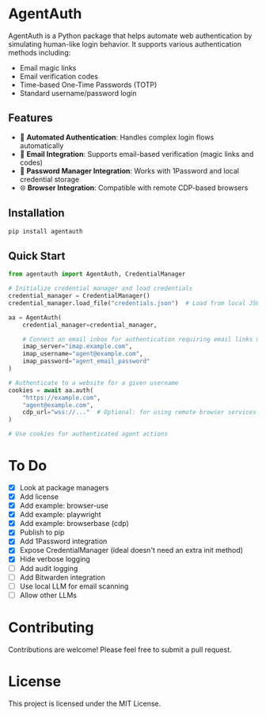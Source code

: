 # AgentAuth

AgentAuth is a Python package that helps automate web authentication by simulating human-like login behavior. It supports various authentication methods including:
- Email magic links
- Email verification codes
- Time-based One-Time Passwords (TOTP)
- Standard username/password login

## Features

- 🤖 **Automated Authentication**: Handles complex login flows automatically
- 📧 **Email Integration**: Supports email-based verification (magic links and codes)
- 🔐 **Password Manager Integration**: Works with 1Password and local credential storage
- 🌐 **Browser Integration**: Compatible with remote CDP-based browsers

## Installation

```bash
pip install agentauth
```

## Quick Start

```python
from agentauth import AgentAuth, CredentialManager

# Initialize credential manager and load credentials
credential_manager = CredentialManager()
credential_manager.load_file("credentials.json")  # Load from local JSON file

aa = AgentAuth(
    credential_manager=credential_manager,

    # Connect an email inbox for authentication requiring email links or codes
    imap_server="imap.example.com",
    imap_username="agent@example.com",
    imap_password="agent_email_password"
)

# Authenticate to a website for a given username
cookies = await aa.auth(
    "https://example.com",
    "agent@example.com",
    cdp_url="wss://..."  # Optional: for using remote browser services
)

# Use cookies for authenticated agent actions
```

# To Do

- [x] Look at package managers
- [x] Add license
- [x] Add example: browser-use
- [x] Add example: playwright
- [x] Add example: browserbase (cdp)
- [x] Publish to pip
- [x] Add 1Password integration
- [x] Expose CredentialManager (ideal doesn't need an extra init method)
- [x] Hide verbose logging
- [ ] Add audit logging
- [ ] Add Bitwarden integration
- [ ] Use local LLM for email scanning
- [ ] Allow other LLMs

# Contributing

Contributions are welcome! Please feel free to submit a pull request.

# License

This project is licensed under the MIT License.
